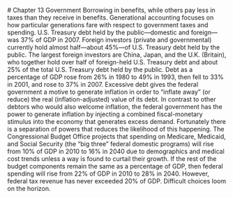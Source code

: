 \# Chapter 13 Government Borrowing in benefits, while others pay less in taxes than they receive in benefits. Generational accounting focuses on how particular generations fare with respect to government taxes and spending. U.S. Treasury debt held by the public—domestic and foreign—was 37% of GDP in 2007. Foreign investors (private and governmental) currently hold almost half—about 45%—of U.S. Treasury debt held by the public. The largest foreign investors are China, Japan, and the U.K. (Britain), who together hold over half of foreign-held U.S. Treasury debt and about 25% of the total U.S. Treasury debt held by the public. Debt as a percentage of GDP rose from 26% in 1980 to 49% in 1993, then fell to 33% in 2001, and rose to 37% in 2007. Excessive debt gives the federal government a motive to generate inflation in order to “inflate away” (or reduce) the real (inflation-adjusted) value of its debt. In contrast to other debtors who would also welcome inflation, the federal government has the power to generate inflation by injecting a combined fiscal-monetary stimulus into the economy that generates excess demand. Fortunately there is a separation of powers that reduces the likelihood of this happening. The Congressional Budget Office projects that spending on Medicare, Medicaid, and Social Security (the “big three” federal domestic programs) will rise from 10% of GDP in 2010 to 16% in 2040 due to demographics and medical cost trends unless a way is found to curtail their growth. If the rest of the budget components remain the same as a percentage of GDP, then federal spending will rise from 22% of GDP in 2010 to 28% in 2040. However, federal tax revenue has never exceeded 20% of GDP. Difficult choices loom on the horizon.